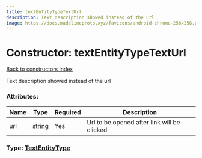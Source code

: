 ```yaml
---
title: textEntityTypeTextUrl
description: Text description showed instead of the url
image: https://docs.madelineproto.xyz/favicons/android-chrome-256x256.png
---
```

# Constructor: textEntityTypeTextUrl  
[Back to constructors index](index.md)



Text description showed instead of the url

### Attributes:

| Name     |    Type       | Required | Description |
|----------|---------------|----------|-------------|
|url|[string](../types/string.md) | Yes|Url to be opened after link will be clicked|



### Type: [TextEntityType](../types/TextEntityType.md)


